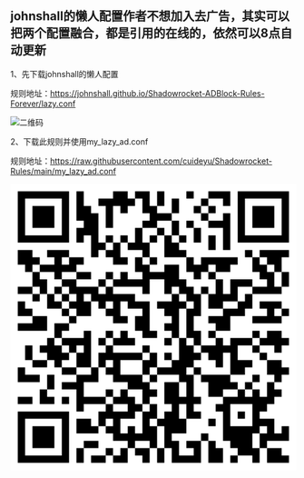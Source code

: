 ## johnshall的懒人配置作者不想加入去广告，其实可以把两个配置融合，都是引用的在线的，依然可以8点自动更新

1、先下载johnshall的懒人配置

规则地址：<https://johnshall.github.io/Shadowrocket-ADBlock-Rules-Forever/lazy.conf>

![二维码](https://johnshall.github.io/Shadowrocket-ADBlock-Rules-Forever/figure/lazy.png)

2、下载此规则并使用my_lazy_ad.conf

规则地址：<https://raw.githubusercontent.com/cuideyu/Shadowrocket-Rules/main/my_lazy_ad.conf>

![二维码](https://github.com/cuideyu/Shadowrocket-Rules/blob/main/my_lazy_ad.png?raw=true)

